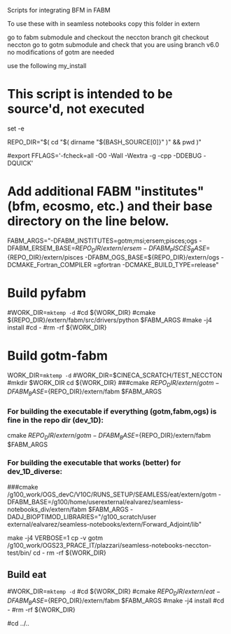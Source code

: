 Scripts for integrating BFM in FABM


To use these with in seamless notebooks 
copy this folder in extern

go to fabm submodule and checkout the neccton branch
git checkout neccton
go to gotm submodule and check that you are using branch v6.0
no modifications of gotm are needed

use the following my_install

# This script is intended to be source'd, not executed

set -e

REPO_DIR="$( cd "$( dirname "${BASH_SOURCE[0]}" )" && pwd )"

#export FFLAGS='-fcheck=all -O0 -Wall -Wextra -g -cpp -DDEBUG -DQUICK'

# Add additional FABM "institutes" (bfm, ecosmo, etc.) and their base directory on the line below.
FABM_ARGS="-DFABM_INSTITUTES=gotm;msi;ersem;pisces;ogs -DFABM_ERSEM_BASE=${REPO_DIR}/extern/ersem -DFABM_PISCES_BASE=${REPO_DIR}/extern/pisces -DFABM_OGS_BASE=${REPO_DIR}/extern/ogs -DCMAKE_Fortran_COMPILER
=gfortran  -DCMAKE_BUILD_TYPE=release"

# Build pyfabm
#WORK_DIR=`mktemp -d`
#cd ${WORK_DIR}
#cmake ${REPO_DIR}/extern/fabm/src/drivers/python $FABM_ARGS
#make -j4 install
#cd -
#rm -rf ${WORK_DIR}

# Build gotm-fabm
WORK_DIR=`mktemp -d`
#WORK_DIR=$CINECA_SCRATCH/TEST_NECCTON
#mkdir $WORK_DIR
cd ${WORK_DIR}
###cmake ${REPO_DIR}/extern/gotm -DFABM_BASE=${REPO_DIR}/extern/fabm $FABM_ARGS

### For building the executable if everything (gotm,fabm,ogs) is fine in the repo dir (dev_1D): 
cmake ${REPO_DIR}/extern/gotm -DFABM_BASE=${REPO_DIR}/extern/fabm $FABM_ARGS 

### For building the executable that works (better) for dev_1D_diverse:
###cmake /g100_work/OGS_devC/V10C/RUNS_SETUP/SEAMLESS/eat/extern/gotm -DFABM_BASE=/g100/home/userexternal/ealvarez/seamless-notebooks_div/extern/fabm $FABM_ARGS -DADJ_BIOPTIMOD_LIBRARIES="/g100_scratch/user
external/ealvarez/seamless-notebooks/extern/Forward_Adjoint/lib"


make -j4 VERBOSE=1
cp -v gotm /g100_work/OGS23_PRACE_IT/plazzari/seamless-notebooks-neccton-test/bin/
cd -
rm -rf ${WORK_DIR}

## Build eat
#WORK_DIR=`mktemp -d`
#cd ${WORK_DIR}
#cmake ${REPO_DIR}/extern/eat -DFABM_BASE=${REPO_DIR}/extern/fabm $FABM_ARGS
#make -j4 install
#cd -
#rm -rf ${WORK_DIR}

#cd ../..
